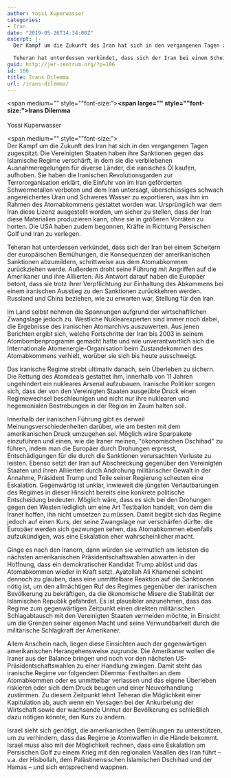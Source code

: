 ```yaml
---
author: Yossi Kuperwasser
categories:
- Iran
date: "2019-05-26T14:34:00Z"
excerpt: |-
  Der Kampf um die Zukunft des Iran hat sich in den vergangenen Tagen zugespitzt. Die Vereinigten Staaten haben ihre Sanktionen gegen das Islamische Regime verschärft, in dem sie die verbliebenen Ausnahmeregelungen für diverse Länder, die iranisches Öl kaufen, aufhoben. Sie haben die Iranischen Revolutionsgarden zur Terrororganisation erklärt, die Einfuhr von im Iran geförderten Schwermetallen verboten und dem Iran untersagt, überschüssiges schwach angereichertes Uran und Schweres Wasser zu exportieren, was ihm im Rahmen des Atomabkommens gestattet worden war. Ursprünglich war dem Iran diese Lizenz ausgestellt worden, um sicher zu stellen, dass der Iran diese Materialien produzieren kann, ohne sie in größeren Vorräten zu horten. Die USA haben zudem begonnen, Kräfte in Richtung Persischen Golf und Iran zu verlegen.

  Teheran hat unterdessen verkündet, dass sich der Iran bei einem Scheitern der europäischen Bemühungen, die Konsequenzen der amerikanischen Sanktionen abzumildern, schrittweise aus dem Atomabkommen zurückziehen werde. Außerdem droht seine Führung mit Angriffen auf die Amerikaner und ihre Alliierten. Als Antwort darauf haben die Europäer betont, dass sie trotz ihrer Verpflichtung zur Einhaltung des Abkommens bei einem iranischen Ausstieg zu den Sanktionen zurückkehren werden. Russland und China beziehen, wie zu erwarten war, Stellung für den Iran.
guid: http://jer-zentrum.org/?p=106
id: 106
title: Irans Dilemma
url: /irans-dilemma/
---
```


<span medium="" style=""font-size:">**<span large="" style=""font-size:">Irans Dilemma  
</span>**  
Yossi Kuperwasser</span>

<span medium="" style=""font-size:">  
Der Kampf um die Zukunft des Iran hat sich in den vergangenen Tagen zugespitzt. Die Vereinigten Staaten haben ihre Sanktionen gegen das Islamische Regime verschärft, in dem sie die verbliebenen Ausnahmeregelungen für diverse Länder, die iranisches Öl kaufen, aufhoben. Sie haben die Iranischen Revolutionsgarden zur Terrororganisation erklärt, die Einfuhr von im Iran geförderten Schwermetallen verboten und dem Iran untersagt, überschüssiges schwach angereichertes Uran und Schweres Wasser zu exportieren, was ihm im Rahmen des Atomabkommens gestattet worden war. Ursprünglich war dem Iran diese Lizenz ausgestellt worden, um sicher zu stellen, dass der Iran diese Materialien produzieren kann, ohne sie in größeren Vorräten zu horten. Die USA haben zudem begonnen, Kräfte in Richtung Persischen Golf und Iran zu verlegen.</span>

Teheran hat unterdessen verkündet, dass sich der Iran bei einem Scheitern der europäischen Bemühungen, die Konsequenzen der amerikanischen Sanktionen abzumildern, schrittweise aus dem Atomabkommen zurückziehen werde. Außerdem droht seine Führung mit Angriffen auf die Amerikaner und ihre Alliierten. Als Antwort darauf haben die Europäer betont, dass sie trotz ihrer Verpflichtung zur Einhaltung des Abkommens bei einem iranischen Ausstieg zu den Sanktionen zurückkehren werden. Russland und China beziehen, wie zu erwarten war, Stellung für den Iran.

Im Land selbst nehmen die Spannungen aufgrund der wirtschaftlichen Zwangslage jedoch zu. Westliche Nuklearexperten sind immer noch dabei, die Ergebnisse des iranischen Atomarchivs auszuwerten. Aus jenen Berichten ergibt sich, welche Fortschritte der Iran bis 2003 in seinem Atombombenprogramm gemacht hatte und wie unverantwortlich sich die Internationale Atomenergie-Organisation beim Zustandekommen des Atomabkommens verhielt, worüber sie sich bis heute ausschweigt.

Das iranische Regime strebt ultimativ danach, sein Überleben zu sichern. Die Rettung des Atomdeals gestattet ihm, innerhalb von 11 Jahren ungehindert ein nukleares Arsenal aufzubauen. Iranische Politiker sorgen sich, dass der von den Vereinigten Staaten ausgeübte Druck einen Regimewechsel beschleunigen und nicht nur ihre nuklearen und hegemonialen Bestrebungen in der Region im Zaum halten soll.

Innerhalb der iranischen Führung gibt es derweil Meinungsverschiedenheiten darüber, wie am besten mit dem amerikanischen Druck umzugehen sei. Möglich wäre Sparpakete einzuführen und einen, wie die Iraner meinen, "ökonomischen Dschihad" zu führen, indem man die Europäer durch Drohungen erpresst, Entschädigungen für die durch die Sanktionen verursachten Verluste zu leisten. Ebenso setzt der Iran auf Abschreckung gegenüber den Vereinigten Staaten und ihren Alliierten durch Androhung militärischer Gewalt in der Annahme, Präsident Trump und Teile seiner Regierung scheuten eine Eskalation. Gegenwärtig ist unklar, inwieweit die jüngsten Verlautbarungen des Regimes in dieser Hinsicht bereits eine konkrete politische Entscheidung bedeuten. Möglich wäre, dass es sich bei den Drohungen gegen den Westen lediglich um eine Art Testballon handelt, von dem die Iraner hoffen, ihn nicht umsetzen zu müssen. Damit begibt sich das Regime jedoch auf einen Kurs, der seine Zwangslage nur verschärfen dürfte: die Europäer werden sich gezwungen sehen, das Atomabkommen ebenfalls aufzukündigen, was eine Eskalation eher wahrscheinlicher macht.

Ginge es nach den Iranern, dann würden sie vermutlich am liebsten die nächsten amerikanischen Präsidentschaftswahlen abwarten in der Hoffnung, dass ein demokratischer Kandidat Trump ablöst und das Atomabkommen wieder in Kraft setzt. Ayatollah Ali Khamenei scheint dennoch zu glauben, dass eine unmittelbare Reaktion auf die Sanktionen nötig ist, um den allmächtigen Ruf des Regimes gegenüber der iranischen Bevölkerung zu bekräftigen, da die ökonomische Misere die Stabilität der Islamischen Republik gefährdet. Es ist plausibler anzunehmen, dass das Regime zum gegenwärtigen Zeitpunkt einen direkten militärischen Schlagabtausch mit den Vereinigten Staaten vermeiden möchte, in Einsicht um die Grenzen seiner eigenen Macht und seine Verwundbarkeit durch die militärische Schlagkraft der Amerikaner.

Allem Anschein nach, liegen diese Einsichten auch der gegenwärtigen amerikanischen Herangehensweise zugrunde. Die Amerikaner wollen die Iraner aus der Balance bringen und noch vor den nächsten US-Präsidentschaftswahlen zu einer Handlung zwingen. Damit steht das iranische Regime vor folgendem Dilemma: Festhalten an dem Atomabkommen oder es unmittelbar verlassen und das eigene Überleben riskieren oder sich dem Druck beugen und einer Neuverhandlung zustimmen. Zu diesem Zeitpunkt lehnt Teheran die Möglichkeit einer Kapitulation ab, auch wenn ein Versagen bei der Ankurbelung der Wirtschaft sowie der wachsende Unmut der Bevölkerung es schließlich dazu nötigen könnte, den Kurs zu ändern.

Israel sieht sich genötigt, die amerikanischen Bemühungen zu unterstützen, um zu verhindern, dass das Regime je Atomwaffen in die Hände bekommt. Israel muss also mit der Möglichkeit rechnen, dass eine Eskalation am Persischen Golf zu einem Krieg mit den regionalen Vasallen des Iran führt – v.a. der Hisbollah, dem Palästinensischen Islamischen Dschihad und der Hamas – und sich entsprechend wappnen.